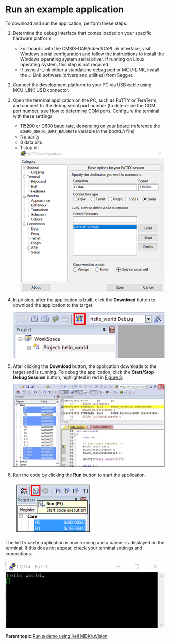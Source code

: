 # Run an example application

To download and run the application, perform these steps:

1.  Determine the debug interface that comes loaded on your specific hardware platform.

    -   For boards with the CMSIS-DAP/mbed/DAPLink interface, visit Windows serial configuration and follow the instructions to install the Windows operating system serial driver. If running on Linux operating system, this step is not required.
    -   If using J-Link either a standalone debug pod or MCU-LINK, install the J-Link software \(drivers and utilities\) from Segger.
2.  Connect the development platform to your PC via USB cable using MCU-LINK USB connector.
3.  Open the terminal application on the PC, such as PuTTY or TeraTerm, and connect to the debug serial port number \(to determine the COM port number, see [How to determine COM port](how_to_determine_com_port.md)\). Configure the terminal with these settings:

    -   115200 or 9600 baud rate, depending on your board \(reference the `BOARD_DEBUG_UART_BAUDRATE` variable in the *board.h* file\)
    -   No parity
    -   8 data bits
    -   1 stop bit
    ![](../images/keil_terminal_configurations.png "Terminal (PuTTY) configurations")

4.  In μVision, after the application is built, click the **Download** button to download the application to the target.

    ![](../images/keil_download_button.png "Download button")

5.  After clicking the **Download** button, the application downloads to the target and is running. To debug the application, click the **Start/Stop Debug Session** button, highlighted in red in [Figure 3](#fig_stop).

    ![](../images/keil_stop_at_main.png "Stop at main() when run debugging")

6.  Run the code by clicking the **Run** button to start the application.

    ![](../images/keil_go_button.png "Go button")


The `hello_world` application is now running and a banner is displayed on the terminal. If this does not appear, check your terminal settings and connections.

![](../images/keil_text_display.png "Text display of the hello_world demo")

**Parent topic:**[Run a demo using Keil MDK/μVision](../topics/run_a_demo_using_keil_mdk_vision.md)

